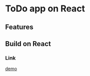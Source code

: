 
# ToDo app on React
## Features
## Build on React
### Link
[demo](https://katyakan.github.io/todo/)
